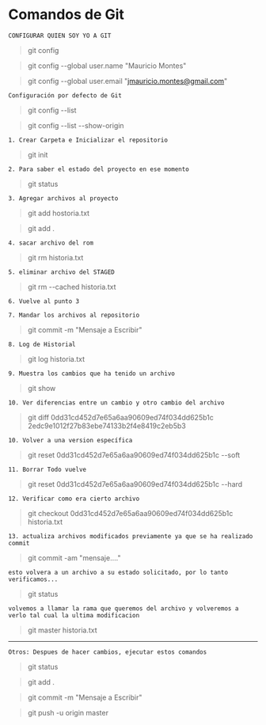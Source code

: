 
# Comandos de Git

`CONFIGURAR QUIEN SOY YO A GIT`
> git config

> git config --global user.name "Mauricio Montes"

> git config --global user.email "jmauricio.montes@gmail.com"


`Configuración por defecto de Git`
> git config --list

> git config --list --show-origin

`1. Crear Carpeta e Inicializar el repositorio`
> git init

`2. Para saber el estado del proyecto en ese momento`
> git status

`3. Agregar archivos al proyecto  `
> git add hostoria.txt

> git add .

`4. sacar archivo del rom`
> git rm historia.txt

`5. eliminar archivo del STAGED`
> git rm --cached historia.txt


`6. Vuelve al punto 3`


`7. Mandar los archivos al repositorio`
> git commit -m "Mensaje a Escribir"


`8. Log de Historial`
> git log historia.txt

`9. Muestra los cambios que ha tenido un archivo`
> git show

`10. Ver diferencias entre un cambio y otro cambio del archivo`
> git diff 0dd31cd452d7e65a6aa90609ed74f034dd625b1c 2edc9e1012f27b83ebe74133b2f4e8419c2eb5b3

`10. Volver a una version específica`
> git reset 0dd31cd452d7e65a6aa90609ed74f034dd625b1c --soft

`11. Borrar Todo vuelve `
> git reset 0dd31cd452d7e65a6aa90609ed74f034dd625b1c --hard

`12. Verificar como era cierto archivo`
> git checkout 0dd31cd452d7e65a6aa90609ed74f034dd625b1c historia.txt

`13. actualiza archivos modificados previamente ya que se ha realizado commit`
> git commit -am "mensaje...."





`esto volvera a un archivo a su estado solicitado, por lo tanto verificamos...`
> git status 

`volvemos a llamar la rama que queremos del archivo y volveremos a verlo tal cual la ultima modificacion`
> git master historia.txt









-----------



`Otros: Despues de hacer cambios, ejecutar estos comandos`



> git status

> git add .

> git commit -m "Mensaje a Escribir"

> git push -u origin master


